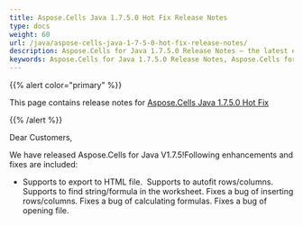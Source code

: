 ```yaml
---
title: Aspose.Cells Java 1.7.5.0 Hot Fix Release Notes
type: docs
weight: 60
url: /java/aspose-cells-java-1-7-5-0-hot-fix-release-notes/
description: Aspose.Cells for Java 1.7.5.0 Release Notes – the latest enhancements, new features, and fixes.
keywords: Aspose.Cells for Java 1.7.5.0 Release Notes, Aspose.Cells for Java 1.7.5.0 updates and fixes
---
```


{{% alert color="primary" %}} 

This page contains release notes for [Aspose.Cells Java 1.7.5.0 Hot Fix](https://downloads.aspose.com/cells/java/new-releases/aspose.cells-java-1.7.5.0-hot-fix/)

{{% /alert %}} 

Dear Customers, 

We have released Aspose.Cells for Java V1.7.5!Following enhancements and fixes are included: 

- Supports to export to HTML file. 
  Supports to autofit rows/columns. 
  Supports to find string/formula in the worksheet. 
  Fixes a bug of inserting rows/columns. 
  Fixes a bug of calculating formulas. 
  Fixes a bug of opening file. 
